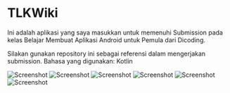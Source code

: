 # TLKWiki
Ini adalah aplikasi yang saya masukkan untuk memenuhi Submission pada kelas Belajar Membuat Aplikasi Android untuk Pemula dari Dicoding.

Silakan gunakan repository ini sebagai referensi dalam mengerjakan submission.
Bahasa yang digunakan: Kotlin

![Screenshot](https://github.com/amalyulianto/TLKWiki/blob/master/screenshots/TLKWiki_home.PNG?raw=true)
![Screenshot](https://github.com/amalyulianto/TLKWiki/blob/master/screenshots/TLKWiki_overview.PNG?raw=true)
![Screenshot](https://github.com/amalyulianto/TLKWiki/blob/master/screenshots/TLKWiki_list.PNG?raw=true)
![Screenshot](https://github.com/amalyulianto/TLKWiki/blob/master/screenshots/TLKWiki_detail1.PNG?raw=true)
![Screenshot](https://github.com/amalyulianto/TLKWiki/blob/master/screenshots/TLKWiki_detail2.PNG?raw=true)
![Screenshot](https://github.com/amalyulianto/TLKWiki/blob/master/screenshots/TLKWiki_about.PNG?raw=true)


